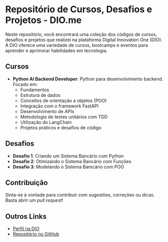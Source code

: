 # Repositório de Cursos, Desafios e Projetos - DIO.me

Neste repositório, você encontrará uma coleção dos códigos de cursos, desafios e projetos que realizei na plataforma Digital Innovation One (DIO). A DIO oferece uma variedade de cursos, bootcamps e eventos para aprender e aprimorar habilidades em tecnologia.

## Cursos

- **Python AI Backend Developer**: Python para desenvolvimento backend. Focado em:
    - Fundamentos
    - Estrutura de dados 
    - Conceitos de orientação a objetos (POO)
    - Integração com o framework FastAPI
    - Desenvolvimento de APIs
    - Metodologia de testes unitários com TDD
    - Utilização do LangChain
    - Projetos práticos e desafios de código

## Desafios

- **Desafio 1**: Criando um Sistema Bancário com Python
- **Desafio 2**: Otimizando o Sistema Bancário com Funções
- **Desafio 3**: Modelando o Sistema Bamcário com POO

## Contribuição

Sinta-se à vontade para contribuir com sugestões, correções ou dicas. Basta abrir um *pull request*!

## Outros Links

- [Perfil na DIO](https://www.dio.me/users/fabriciosantosmoreira)
- [Repositório no GitHub](https://github.com/digitalinnovationone)
